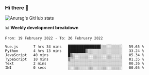 ### Hi there 👋
![Anurag's GitHub stats](https://github-readme-stats.vercel.app/api?username=jami1024&show_icons=true&theme=radical)

📊 **Weekly development breakdown**
<!--START_SECTION:waka-->

```text
From: 19 February 2022 - To: 26 February 2022

Vue.js       7 hrs 34 mins   ███████████████░░░░░░░░░░   59.65 %
Python       4 hrs 13 mins   ████████▒░░░░░░░░░░░░░░░░   33.24 %
JavaScript   40 mins         █▒░░░░░░░░░░░░░░░░░░░░░░░   05.34 %
TypeScript   10 mins         ▒░░░░░░░░░░░░░░░░░░░░░░░░   01.35 %
Text         2 mins          ░░░░░░░░░░░░░░░░░░░░░░░░░   00.36 %
INI          0 secs          ░░░░░░░░░░░░░░░░░░░░░░░░░   00.05 %
```

<!--END_SECTION:waka-->
<!--
**jami1024/jami1024** is a ✨ _special_ ✨ repository because its `README.md` (this file) appears on your GitHub profile.

Here are some ideas to get you started:

- 🔭 I’m currently working on ...
- 🌱 I’m currently learning ...
- 👯 I’m looking to collaborate on ...
- 🤔 I’m looking for help with ...
- 💬 Ask me about ...
- 📫 How to reach me: ...
- 😄 Pronouns: ...
- ⚡ Fun fact: ...
-->
